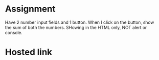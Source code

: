 # Assignment
Have 2 number input fields and 1 button. When I click on the button, show the sum of both the numbers. SHowing in the HTML only, NOT alert or console.
# Hosted link